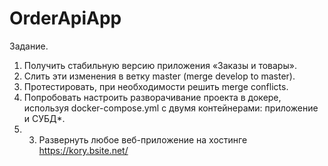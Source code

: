 # OrderApiApp
Задание.
1. Получить стабильную версию приложения «Заказы и товары».
2. Слить эти изменения в ветку master (merge develop to master).
3. Протестировать, при необходимости решить merge conflicts.
4. Попробовать настроить разворачивание проекта в докере, используя docker-compose.yml  с двумя контейнерами: приложение и СУБД*.
5. 3. Развернуть любое веб-приложение на хостинге https://kory.bsite.net/

